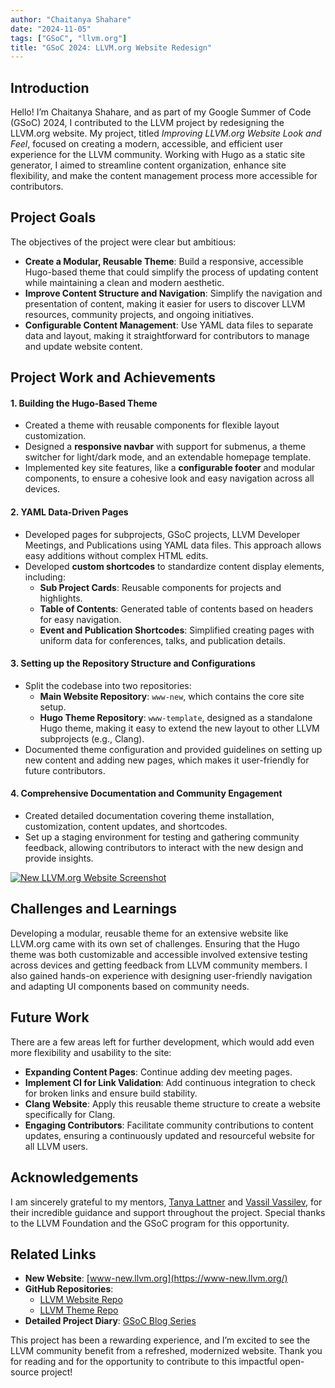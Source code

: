```yaml
---
author: "Chaitanya Shahare"
date: "2024-11-05"
tags: ["GSoC", "llvm.org"]
title: "GSoC 2024: LLVM.org Website Redesign"
---
```


## Introduction

Hello! I’m Chaitanya Shahare, and as part of my Google Summer of Code (GSoC) 2024, I contributed to the LLVM project by redesigning the LLVM.org website. My
project, titled _Improving LLVM.org Website Look and Feel_, focused on creating
a modern, accessible, and efficient user experience for the LLVM community.
Working with Hugo as a static site generator, I aimed to streamline content
organization, enhance site flexibility, and make the content management process
more accessible for contributors.

## Project Goals

The objectives of the project were clear but ambitious:

- **Create a Modular, Reusable Theme**: Build a responsive, accessible Hugo-based theme that could simplify the process of updating content while maintaining a clean and modern aesthetic.
- **Improve Content Structure and Navigation**: Simplify the navigation and presentation of content, making it easier for users to discover LLVM resources, community projects, and ongoing initiatives.
- **Configurable Content Management**: Use YAML data files to separate data and layout, making it straightforward for contributors to manage and update website content.

## Project Work and Achievements

#### 1. Building the Hugo-Based Theme

- Created a theme with reusable components for flexible layout customization.
- Designed a **responsive navbar** with support for submenus, a theme switcher for light/dark mode, and an extendable homepage template.
- Implemented key site features, like a **configurable footer** and modular components, to ensure a cohesive look and easy navigation across all devices.

#### 2. YAML Data-Driven Pages

- Developed pages for subprojects, GSoC projects, LLVM Developer Meetings, and Publications using YAML data files. This approach allows easy additions without complex HTML edits.
- Developed **custom shortcodes** to standardize content display elements, including:
  - **Sub Project Cards**: Reusable components for projects and highlights.
  - **Table of Contents**: Generated table of contents based on headers for easy navigation.
  - **Event and Publication Shortcodes**: Simplified creating pages with uniform data for conferences, talks, and publication details.

#### 3. Setting up the Repository Structure and Configurations

- Split the codebase into two repositories:
  - **Main Website Repository**: `www-new`, which contains the core site setup.
  - **Hugo Theme Repository**: `www-template`, designed as a standalone Hugo theme, making it easy to extend the new layout to other LLVM subprojects (e.g., Clang).
- Documented theme configuration and provided guidelines on setting up new content and adding new pages, which makes it user-friendly for future contributors.

#### 4. Comprehensive Documentation and Community Engagement

- Created detailed documentation covering theme installation, customization, content updates, and shortcodes.
- Set up a staging environment for testing and gathering community feedback, allowing contributors to interact with the new design and provide insights.

[![New LLVM.org Website Screenshot](/img/llvm-org-website-redesign-2024-11-05.png)](https://www-new.llvm.org/)

## Challenges and Learnings

Developing a modular, reusable theme for an extensive website like LLVM.org came with its own set of challenges. Ensuring that the Hugo theme was both customizable and accessible involved extensive testing across devices and getting feedback from LLVM community members. I also gained hands-on experience with designing user-friendly navigation and adapting UI components based on community needs.

## Future Work

There are a few areas left for further development, which would add even more flexibility and usability to the site:

- **Expanding Content Pages**: Continue adding dev meeting pages.
- **Implement CI for Link Validation**: Add continuous integration to check for broken links and ensure build stability.
- **Clang Website**: Apply this reusable theme structure to create a website specifically for Clang.
- **Engaging Contributors**: Facilitate community contributions to content updates, ensuring a continuously updated and resourceful website for all LLVM users.

## Acknowledgements

I am sincerely grateful to my mentors, [Tanya Lattner](https://github.com/tlattner) and [Vassil Vassilev](https://github.com/vgvassilev), for their incredible guidance and support throughout the project. Special thanks to the LLVM Foundation and the GSoC program for this opportunity.

## Related Links

- **New Website**: [www-new.llvm.org](https://www-new.llvm.org/)
- **GitHub Repositories**:
  - [LLVM Website Repo](https://github.com/llvm/www-new)
  - [LLVM Theme Repo](https://github.com/llvm/www-template)
- **Detailed Project Diary**: [GSoC Blog Series](https://blog.chaitanyashahare.com/series/gsoc/)

This project has been a rewarding experience, and I’m excited to see the LLVM community benefit from a refreshed, modernized website. Thank you for reading and for the opportunity to contribute to this impactful open-source project!
